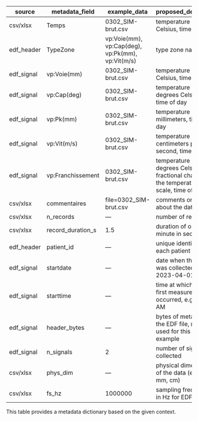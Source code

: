 | source | metadata_field | example_data | proposed_definition |
| --- | --- | --- | --- |
| csv/xlsx | Temps | 0302_SIM-brut.csv | temperature in Celsius, time of day |
| edf_header | TypeZone | vp:Voie(mm), vp:Cap(deg), vp:Pk(mm), vp:Vit(m/s) | type zone name |
| edf_signal | vp:Voie(mm) | 0302_SIM-brut.csv | temperature in Celsius, time of day |
| edf_signal | vp:Cap(deg) | 0302_SIM-brut.csv | temperature in degrees Celsius, time of day |
| edf_signal | vp:Pk(mm) | 0302_SIM-brut.csv | temperature in millimeters, time of day |
| edf_signal | vp:Vit(m/s) | 0302_SIM-brut.csv | temperature in centimeters per second, time of day |
| edf_signal | vp:Franchissement | 0302_SIM-brut.csv | temperature in degrees Celsius, fractional change in the temperature scale, time of day |
| csv/xlsx | commentaires | file=0302_SIM-brut.csv | comments or notes about the data |
| csv/xlsx | n_records | — | number of records |
| csv/xlsx | record_duration_s | 1.5 | duration of one minute in seconds |
| edf_header | patient_id | — | unique identifier for each patient |
| edf_signal | startdate | — | date when the data was collected, e.g., 2023-04-01 |
| edf_signal | starttime | — | time at which the first measurement occurred, e.g., 9:00 AM |
| edf_signal | header_bytes | — | bytes of metadata in the EDF file, not used for this example |
| edf_signal | n_signals | 2 | number of signals collected |
| csv/xlsx | phys_dim | — | physical dimensions of the data (e.g., mm, cm) |
| csv/xlsx | fs_hz | 1000000 | sampling frequency in Hz for EDF files |
This table provides a metadata dictionary based on the given context.
